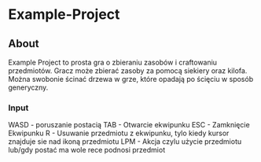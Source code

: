 # Example-Project

## About
Example Project to prosta gra o zbieraniu zasobów i craftowaniu przedmiotów. Gracz może zbierać zasoby za pomocą siekiery oraz kilofa. Można swobonie ścinać drzewa w grze, które opadają po ścięciu w sposób generyczny.

### Input
WASD - poruszanie postacią
TAB - Otwarcie ekwipunku
ESC - Zamknięcie Ekwipunku
R - Usuwanie przedmiotu z ekwipunku, tylo kiedy kursor znajduje sie nad ikoną przedmiotu
LPM - Akcja czylu użycie przedmiotu lub/gdy postać ma wole rece podnosi przedmiot
